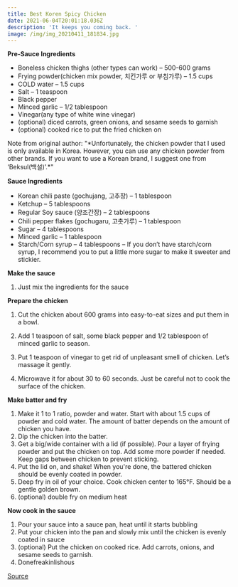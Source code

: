 ```yaml
---
title: Best Koren Spicy Chicken
date: 2021-06-04T20:01:18.036Z
description: 'It keeps you coming back. '
image: /img/img_20210411_181834.jpg
---
```

**Pre-Sauce Ingredients** 

* Boneless chicken thighs (other types can work) – 500-600 grams
* Frying powder(chicken mix powder, 치킨가루 or 부침가루) – 1.5 cups
* COLD water – 1.5 cups
* Salt – 1 teaspoon
* Black pepper
* Minced garlic – 1/2 tablespoon
* Vinegar(any type of white wine vinegar)
* (optional) diced carrots, green onions, and sesame seeds to garnish
* (optional) cooked rice to put the fried chicken on

Note from original author: "\*Unfortunately, the chicken powder that I used is only available in Korea. However, you can use any chicken powder from other brands. If you want to use a Korean brand, I suggest one from ‘Beksul(백설)’.\*"

**Sauce Ingredients**

* Korean chili paste (gochujang, 고추장) – 1 tablespoon
* Ketchup – 5 tablespoons
* Regular Soy sauce (양조간장) – 2 tablespoons
* Chili pepper flakes (gochugaru, 고춧가루) – 1 tablespoon
* Sugar – 4 tablespoons
* Minced garlic – 1 tablespoon
* Starch/Corn syrup – 4 tablespoons – If you don’t have starch/corn syrup, I recommend you to put a little more sugar to make it sweeter and stickier.

**Make the sauce**

1. Just mix the ingredients for the sauce

**Prepare the chicken**

1. Cut the chicken about 600 grams into easy-to-eat sizes and put them in a bowl. 
2. Add 1 teaspoon of salt, some black pepper and 1/2 tablespoon of minced garlic to season.
3. Put 1 teaspoon of vinegar to get rid of unpleasant smell of chicken. Let’s massage it gently.
   
4. Microwave it for about 30 to 60 seconds. Just be careful not to cook the surface of the chicken.

**Make batter and fry**

1. Make it 1 to 1 ratio, powder and water. Start with about 1.5 cups of powder and cold water. The amount of batter depends on the amount of chicken you have. 
2. Dip the chicken into the batter. 
3. Get a big/wide container with a lid (if possible). Pour a layer of frying powder and put the chicken on top. Add some more powder if needed. Keep gaps between chicken to prevent sticking.
4. Put the lid on, and shake! When you're done, the battered chicken should be evenly coated in powder.
5. Deep fry in oil of your choice. Cook chicken center to 165°F. Should be a gentle golden brown. 
6. (optional) double fry on medium heat

**Now cook in the sauce**

1. Pour your sauce into a sauce pan, heat until it starts bubbling
2. Put your chicken into the pan and slowly mix until the chicken is evenly coated in sauce
3. (optional) Put the chicken on cooked rice. Add carrots, onions, and sesame seeds 
    to garnish. 
4. Donefreakinlishous

[Source](https://aaronandclaire.com/15-minute-korean-fried-chicken-recipe/)

